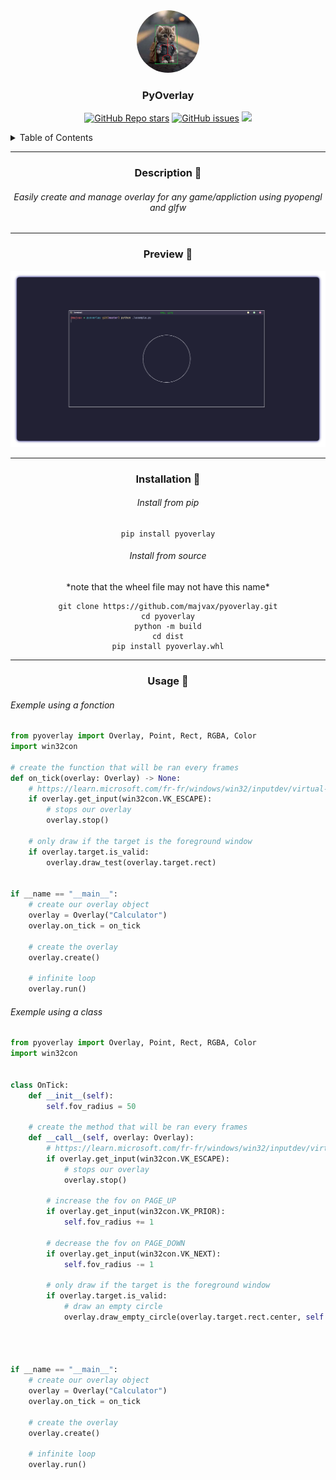 
<div align="center">
    <img src="image/project.gif" style="border-radius: 50%; width: 100px; height: 100px" alt="logo">
    <H3>PyOverlay</H3>
    <p> 
        <a href="https://github.com/majvax/pyoverlay/stargazers"><img alt="GitHub Repo stars" src="https://img.shields.io/github/stars/majvax/pyoverlay?style=for-the-badge&labelColor=363a4f&color=b7bdf8"></a>
        <a href="https://github.com/majvax/pyoverlay/issues"><img alt="GitHub issues" src="https://img.shields.io/github/issues/majvax/pyoverlay?style=for-the-badge&labelColor=363a4f&color=f5a97f"></a>
        <a href="https://github.com/majvax/pyoverlay/contributors"><img src="https://img.shields.io/github/contributors/majvax/pyoverlay?colorA=363a4f&colorB=a6da95&style=for-the-badge"></a>
    </p>    
</div>



<details>
    <summary>Table of Contents</summary>
    <ol>
        <li><a href="#description">Description</a></li>
        <li><a href="#preview">Preview</a></li>
        <li>
            <a href="#getting-started">Getting Started</a>
            <ul>
                <li><a href="#installation">Installation</a></li>
                <li><a href="#usage">Usage</a></li>
            </ul>
        </li>
    </ol>
</details>

<hr>

<div align="center" id="preview">
    <H3>Description 📸</H3>
    <h6>Easily create and manage overlay for any game/appliction using pyopengl and glfw<H6>
</div>

<hr>


<div align="center" id="preview">
    <H3>Preview 📸</H3>
    <img src="image/preview.png" style="" alt="preview">
</div>
<hr>
<div align="center" id="installation">
    <H3>Installation 💾</H3>
    <H6>Install from pip</H6>

```
pip install pyoverlay
```

<H6>Install from source</H6>
*note that the wheel file may not have this name*

```
git clone https://github.com/majvax/pyoverlay.git
cd pyoverlay
python -m build
cd dist
pip install pyoverlay.whl
```

</div>

<hr>

<div align="center" id="usage">
    <H3>Usage 📕</H3>
    <div align="left">

<H6>Exemple using a fonction</H6>

```python
from pyoverlay import Overlay, Point, Rect, RGBA, Color
import win32con

# create the function that will be ran every frames
def on_tick(overlay: Overlay) -> None:
    # https://learn.microsoft.com/fr-fr/windows/win32/inputdev/virtual-key-codes
    if overlay.get_input(win32con.VK_ESCAPE):
        # stops our overlay
        overlay.stop()

    # only draw if the target is the foreground window
    if overlay.target.is_valid:
        overlay.draw_test(overlay.target.rect)


if __name == "__main__":
    # create our overlay object
    overlay = Overlay("Calculator")
    overlay.on_tick = on_tick

    # create the overlay
    overlay.create()

    # infinite loop 
    overlay.run()
```

<H6>Exemple using a class</H6>

```python
from pyoverlay import Overlay, Point, Rect, RGBA, Color
import win32con


class OnTick:
    def __init__(self):
        self.fov_radius = 50
    
    # create the method that will be ran every frames
    def __call__(self, overlay: Overlay):
        # https://learn.microsoft.com/fr-fr/windows/win32/inputdev/virtual-key-codes
        if overlay.get_input(win32con.VK_ESCAPE):
            # stops our overlay
            overlay.stop()

        # increase the fov on PAGE_UP
        if overlay.get_input(win32con.VK_PRIOR):
            self.fov_radius += 1

        # decrease the fov on PAGE_DOWN
        if overlay.get_input(win32con.VK_NEXT):
            self.fov_radius -= 1

        # only draw if the target is the foreground window
        if overlay.target.is_valid:
            # draw an empty circle
            overlay.draw_empty_circle(overlay.target.rect.center, self.fov_radius, Color.WHITE)




if __name == "__main__":
    # create our overlay object
    overlay = Overlay("Calculator")
    overlay.on_tick = on_tick

    # create the overlay
    overlay.create()

    # infinite loop 
    overlay.run()
```

</div>
</div>
